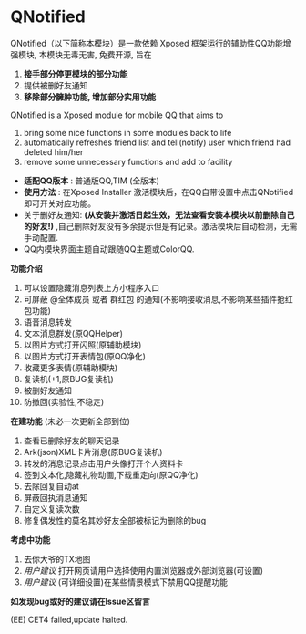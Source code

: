 # QNotified
QNotified（以下简称本模块）是一款依赖 Xposed 框架运行的辅助性QQ功能增强模块, 本模块无毒无害, 免费开源, 旨在
1. **接手部分停更模块的部分功能**
2. 提供被删好友通知
3. **移除部分臃肿功能, 增加部分实用功能**

QNotified is a Xposed module for mobile QQ that aims to
1. bring some nice functions in some modules back to life
2.  automatically refreshes friend list and tell(notify) user which friend had deleted him/her
3. remove some unnecessary functions and add to facility

-  **适配QQ版本** : 普通版QQ,TIM (全版本)
-  **使用方法** : 在Xposed Installer 激活模块后，在QQ自带设置中点击QNotified即可开关对应功能。
- 关于删好友通知:  **(从安装并激活日起生效，无法查看安装本模块以前删除自己的好友!)** ,自己删除好友没有多余提示但是有记录。激活模块后自动检测，无需手动配置. 
- QQ内模块界面主题自动跟随QQ主题或ColorQQ. 

**功能介绍** 
1. 可以设置隐藏消息列表上方小程序入口
2. 可屏蔽 \@全体成员 或者 群红包 的通知(不影响接收消息,不影响某些插件抢红包功能)
3. 语音消息转发
4. 文本消息群发(原QQHelper)
5. 以图片方式打开闪照(原辅助模块)
6. 以图片方式打开表情包(原QQ净化)
7. 收藏更多表情(原辅助模块)
8. 复读机(+1,原BUG复读机)
9. 被删好友通知
10. 防撤回(实验性,不稳定)

**在建功能** (未必一次更新全部到位)
1. 查看已删除好友的聊天记录
2. Ark(json)XML卡片消息(原BUG复读机)
3. 转发的消息记录点击用户头像打开个人资料卡
4. 签到文本化,隐藏礼物动画,下载重定向(原QQ净化)
5. 去除回复自动at
6. 屏蔽回执消息通知
7. 自定义复读次数
8. 修复偶发性的莫名其妙好友全部被标记为删除的bug

**考虑中功能**
1. 去你大爷的TX地图
2. _用户建议_ 打开网页请用户选择使用内置浏览器或外部浏览器(可设置)
3. _用户建议_ (可详细设置)在某些情景模式下禁用QQ提醒功能

**如发现bug或好的建议请在Issue区留言**

(EE) CET4 failed,update halted.
